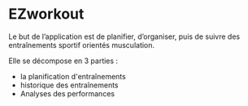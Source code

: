 # EZworkout

Le but de l’application est de planifier, d’organiser, puis de suivre des entraînements sportif orientés musculation.

Elle se décompose en 3 parties :

 * la planification d'entraînements
 * historique des entraînements
 * Analyses des performances
